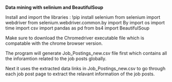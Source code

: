**Data mining with selinium and BeautifulSoup**

Install and import the libraries :
!pip install selenium
from selenium import webdriver
from selenium.webdriver.common.by import By
import os
import time
import csv
import pandas as pd
from bs4 import BeautifulSoup

Make sure to download the Chromedriver executable file which is compatable with the chrome browser version.

The program will generate Job_Postings_new.csv file first which contains all the inforamtion related to the job posts globally.

Next it uses the extracted data links in Job_Postings_new.csv to go through each job post page to extract the relavant information of the job posts.
